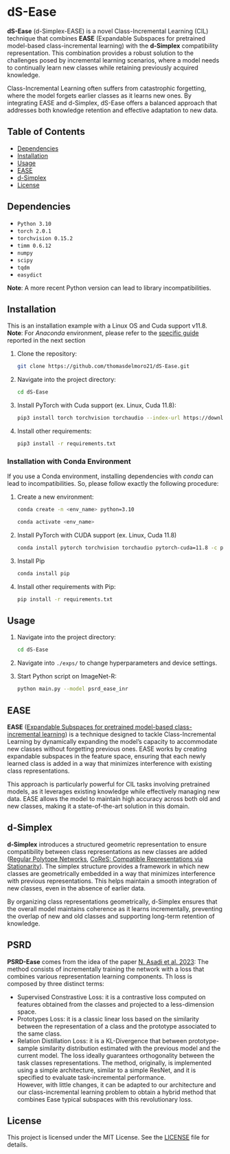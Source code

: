 # dS-Ease
**dS-Ease** (d-Simplex-EASE) is a novel Class-Incremental Learning (CIL) technique that combines **EASE** (Expandable Subspaces for pretrained model-based class-incremental learning) with the **d-Simplex** compatibility representation. This combination provides a robust solution to the challenges posed by incremental learning scenarios, where a model needs to continually learn new classes while retaining previously acquired knowledge.

Class-Incremental Learning often suffers from catastrophic forgetting, where the model forgets earlier classes as it learns new ones. By integrating EASE and d-Simplex, dS-Ease offers a balanced approach that addresses both knowledge retention and effective adaptation to new data.

## Table of Contents

- [Dependencies](#dependencies)
- [Installation](#installation)
- [Usage](#usage)
- [EASE](#ease)
- [d-Simplex](#d-simplex)
- [License](#license)

## Dependencies
- `Python 3.10`
- `torch 2.0.1`
- `torchvision 0.15.2`
- `timm 0.6.12`
- `numpy`
- `scipy`
- `tqdm`
- `easydict`

**Note**: A more recent Python version can lead to library incompatibilities.

## Installation
This is an installation example with a Linux OS and Cuda support v11.8.
**Note**: For *Anaconda* environment, please refer to the [specific guide]() reported in the next section
1. Clone the repository:
   ```bash
   git clone https://github.com/thomasdelmoro21/dS-Ease.git
   ```
2. Navigate into the project directory:
   ```bash
   cd dS-Ease
   ```
3. Install PyTorch with Cuda support (ex. Linux, Cuda 11.8):
   ```bash
   pip3 install torch torchvision torchaudio --index-url https://download.pytorch.org/whl/cu118
   ```
4. Install other requirements:
   ```bash
   pip3 install -r requirements.txt
   ```

### Installation with Conda Environment
If you use a Conda environment, installing dependencies with *conda* can lead to incompatibilities. So, please follow exactly the following procedure:
1. Create a new environment:
   ```bash
   conda create -n <env_name> python=3.10
   ```  
   ```bash
   conda activate <env_name>
   ```

2. Install PyTorch with CUDA support (ex. Linux, Cuda 11.8)
   ```bash
   conda install pytorch torchvision torchaudio pytorch-cuda=11.8 -c pytorch -c nvidia
   ```

3. Install Pip
   ```bash
   conda install pip
   ```

4. Install other requirements with Pip:
   ```bash
   pip install -r requirements.txt
   ```

## Usage
1. Navigate into the project directory:
   ```bash
   cd dS-Ease
   ```
2. Navigate into `./exps/` to change hyperparameters and device settings.

3. Start Python script on ImageNet-R:
   ```bash
   python main.py --model psrd_ease_inr
   ```


## EASE
**EASE** ([Expandable Subspaces for pretrained model-based class-incremental learning](https://arxiv.org/abs/2403.12030)) is a technique designed to tackle Class-Incremental Learning by dynamically expanding the model’s capacity to accommodate new classes without forgetting previous ones. EASE works by creating expandable subspaces in the feature space, ensuring that each newly learned class is added in a way that minimizes interference with existing class representations.

This approach is particularly powerful for CIL tasks involving pretrained models, as it leverages existing knowledge while effectively managing new data. EASE allows the model to maintain high accuracy across both old and new classes, making it a state-of-the-art solution in this domain.

## d-Simplex
**d-Simplex** introduces a structured geometric representation to ensure compatibility between class representations as new classes are added ([Regular Polytope Networks](https://arxiv.org/abs/2103.15632), [CoReS: Compatible Representations via Stationarity](https://arxiv.org/abs/2111.07632)). The simplex structure provides a framework in which new classes are geometrically embedded in a way that minimizes interference with previous representations. This helps maintain a smooth integration of new classes, even in the absence of earlier data.

By organizing class representations geometrically, d-Simplex ensures that the overall model maintains coherence as it learns incrementally, preventing the overlap of new and old classes and supporting long-term retention of knowledge.

## PSRD
**PSRD-Ease** comes from the idea of the paper [N. Asadi et al. 2023](https://arxiv.org/abs/2303.14771): The method consists of incrementally training the network with a loss that combines various representation learning components. Th loss is composed by three distinct terms:
- Supervised Constrastive Loss: it is a contrastive loss computed on features obtained from the classes and projected to a less-dimension space.
- Prototypes Loss: it is a classic linear loss based on the similarity between the representation of a class and the prototype associated to the same class.
- Relation Distillation Loss: it is a KL-Divergence that between prototype-sample similarity distribution estimated with the previous model and the current model.
The loss ideally guarantees orthogonality between the task classes representations. The method, originally, is implemented using a simple architecture, similar to a simple ResNet, and it is specified to evaluate task-incremental performance.  
However, with little changes, it can be adapted to our architecture and our class-incremental learning problem to obtain a hybrid method that combines Ease typical subspaces with this revolutionary loss.

## License
This project is licensed under the MIT License. See the [LICENSE](LICENSE) file for details.
   
